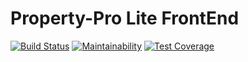 # Property-Pro Lite FrontEnd

[![Build Status](https://travis-ci.com/alainmateso/property-pro-lite-frontend.svg?branch=develop)](https://travis-ci.com/alainmateso/property-pro-lite-frontend)  [![Maintainability](https://api.codeclimate.com/v1/badges/ed36ddbf353e0d9917df/maintainability)](https://codeclimate.com/github/alainmateso/property-pro-lite-frontend/maintainability)  [![Test Coverage](https://api.codeclimate.com/v1/badges/ed36ddbf353e0d9917df/test_coverage)](https://codeclimate.com/github/alainmateso/property-pro-lite-frontend/test_coverage)